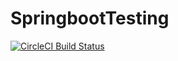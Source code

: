 # SpringbootTesting
[![CircleCI Build Status](https://circleci.com/gh/circleci/circleci-docs.svg?style=shield)](https://app.circleci.com/pipelines/github/thanhtrungcpag/SpringbootTesting)